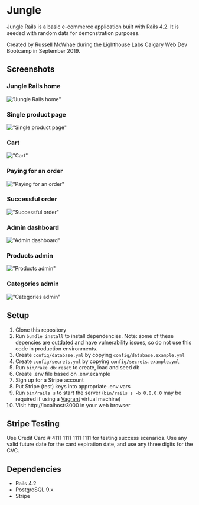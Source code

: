 # Jungle

Jungle Rails is a basic e-commerce application built with Rails 4.2. It is seeded with random data for demonstration purposes.

Created by Russell McWhae during the Lighthouse Labs Calgary Web Dev Bootcamp in September 2019.

## Screenshots

### Jungle Rails home
!["Jungle Rails home"](./docs/jungle_rails_home.png)

### Single product page
!["Single product page"](./docs/jungle_rails_product_page.png)

### Cart
!["Cart"](./docs/jungle_rails_cart.png)

### Paying for an order
!["Paying for an order"](./docs/jungle_rails_payment.png)

### Successful order
!["Successful order"](./docs/jungle_rails_successful_order.png)

### Admin dashboard
!["Admin dashboard"](./docs/jungle_rails_admin_dashboard.png)

### Products admin
!["Products admin"](./docs/jungle_rails_admin_products.png)

### Categories admin
!["Categories admin"](./docs/jungle_rails_admin_categories.png)

## Setup

1. Clone this repository
2. Run `bundle install` to install dependencies. Note: some of these depencies are outdated and have vulnerability issues, so do not use this code in production environments.
3. Create `config/database.yml` by copying `config/database.example.yml`
4. Create `config/secrets.yml` by copying `config/secrets.example.yml`
5. Run `bin/rake db:reset` to create, load and seed db
6. Create .env file based on .env.example
7. Sign up for a Stripe account
8. Put Stripe (test) keys into appropriate .env vars
9. Run `bin/rails s` to start the server (`bin/rails s -b 0.0.0.0` may be required if using a [Vagrant](https://www.vagrantup.com/) virtual machine)
10. Visit http://localhost:3000 in your web browser

## Stripe Testing

Use Credit Card # 4111 1111 1111 1111 for testing success scenarios. Use any valid future date for the card expiration date, and use any three digits for the CVC.

## Dependencies

* Rails 4.2
* PostgreSQL 9.x
* Stripe